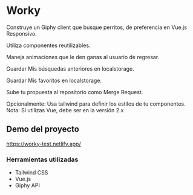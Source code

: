 # Worky

Construye un Giphy client que busque perritos, de preferencia en Vue.js
Responsivo.

Utiliza componentes reutilizables.

Maneja animaciones que le den ganas al usuario de regresar.

Guardar Mis búsquedas anteriores en localstorage.

Guardar Mis favoritos en localstorage.

Sube tu propuesta al repositorio como Merge Request.

Opcionalmente: Usa tailwind para definir los estilos de tu componentes.
Nota: Si utilizas Vue, debe ser en la versión 2.x

## Demo del proyecto

https://worky-test.netlify.app/

### Herramientas utilizadas

- Tailwind CSS
- Vue.js
- Giphy API
